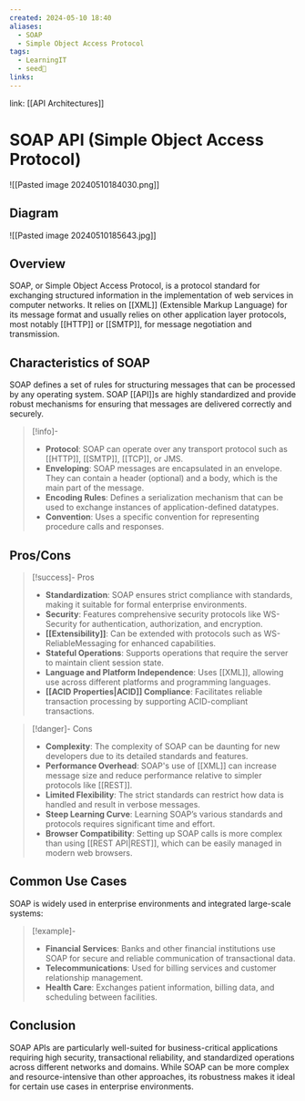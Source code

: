 ```yaml
---
created: 2024-05-10 18:40
aliases:
  - SOAP
  - Simple Object Access Protocol
tags:
  - LearningIT
  - seed🌱
links:
---
```


link: [[API Architectures]]

# SOAP API (Simple Object Access Protocol)

![[Pasted image 20240510184030.png]]

## Diagram

![[Pasted image 20240510185643.jpg]]

## Overview

SOAP, or Simple Object Access Protocol, is a protocol standard for exchanging structured information in the implementation of web services in computer networks. It relies on [[XML]] (Extensible Markup Language) for its message format and usually relies on other application layer protocols, most notably [[HTTP]] or [[SMTP]], for message negotiation and transmission.

## Characteristics of SOAP

SOAP defines a set of rules for structuring messages that can be processed by any operating system. SOAP [[API]]s are highly standardized and provide robust mechanisms for ensuring that messages are delivered correctly and securely.

> [!info]-
> - **Protocol**: SOAP can operate over any transport protocol such as [[HTTP]], [[SMTP]], [[TCP]], or JMS.
> - **Enveloping**: SOAP messages are encapsulated in an envelope. They can contain a header (optional) and a body, which is the main part of the message.
> - **Encoding Rules**: Defines a serialization mechanism that can be used to exchange instances of application-defined datatypes.
> - **Convention**: Uses a specific convention for representing procedure calls and responses.


## Pros/Cons



> [!success]- Pros
> - **Standardization**: SOAP ensures strict compliance with standards, making it suitable for formal enterprise environments.
> - **Security**: Features comprehensive security protocols like WS-Security for authentication, authorization, and encryption.
> - **[[Extensibility]]**: Can be extended with protocols such as WS-ReliableMessaging for enhanced capabilities.
> - **Stateful Operations**: Supports operations that require the server to maintain client session state.
> - **Language and Platform Independence**: Uses [[XML]], allowing use across different platforms and programming languages.
> - **[[ACID Properties|ACID]] Compliance**: Facilitates reliable transaction processing by supporting ACID-compliant transactions.


> [!danger]- Cons
> - **Complexity**: The complexity of SOAP can be daunting for new developers due to its detailed standards and features.
> - **Performance Overhead**: SOAP's use of [[XML]] can increase message size and reduce performance relative to simpler protocols like [[REST]].
> - **Limited Flexibility**: The strict standards can restrict how data is handled and result in verbose messages.
> - **Steep Learning Curve**: Learning SOAP’s various standards and protocols requires significant time and effort.
> - **Browser Compatibility**: Setting up SOAP calls is more complex than using [[REST API|REST]], which can be easily managed in modern web browsers.


## Common Use Cases

SOAP is widely used in enterprise environments and integrated large-scale systems:

> [!example]-
> - **Financial Services**: Banks and other financial institutions use SOAP for secure and reliable communication of transactional data.
> - **Telecommunications**: Used for billing services and customer relationship management.
> - **Health Care**: Exchanges patient information, billing data, and scheduling between facilities.

## Conclusion

SOAP APIs are particularly well-suited for business-critical applications requiring high security, transactional reliability, and standardized operations across different networks and domains. While SOAP can be more complex and resource-intensive than other approaches, its robustness makes it ideal for certain use cases in enterprise environments.

